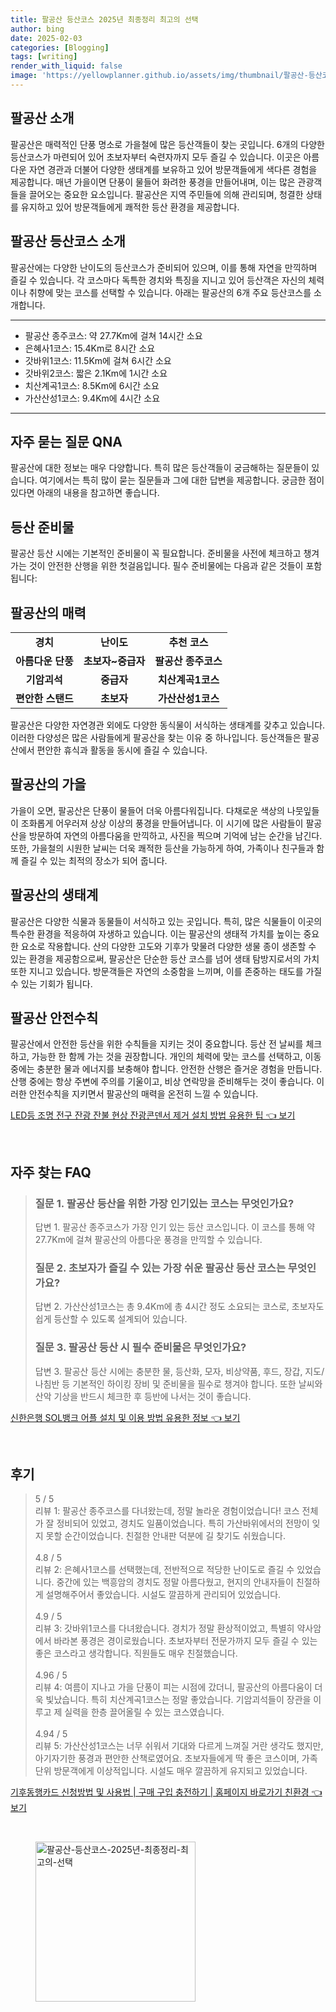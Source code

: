```yaml
---
title: 팔공산 등산코스 2025년 최종정리 최고의 선택
author: bing
date: 2025-02-03
categories: [Blogging]
tags: [writing]
render_with_liquid: false
image: 'https://yellowplanner.github.io/assets/img/thumbnail/팔공산-등산코스-2025년-최종정리-최고의-선택.webp'
---
```



<h2 id='팔공산_소개'>팔공산 소개</h2>

<p>팔공산은 매력적인 단풍 명소로 가을철에 많은 등산객들이 찾는 곳입니다. 6개의 다양한 등산코스가 마련되어 있어 초보자부터 숙련자까지 모두 즐길 수 있습니다. 이곳은 아름다운 자연 경관과 더불어 다양한 생태계를 보유하고 있어 방문객들에게 색다른 경험을 제공합니다. 매년 가을이면 단풍이 물들어 화려한 풍경을 만들어내며, 이는 많은 관광객들을 끌어오는 중요한 요소입니다. 팔공산은 지역 주민들에 의해 관리되며, 청결한 상태를 유지하고 있어 방문객들에게 쾌적한 등산 환경을 제공합니다.</p>

<h2 id='팔공산_등산코스_소개'>팔공산 등산코스 소개</h2>

<p>팔공산에는 다양한 난이도의 등산코스가 준비되어 있으며, 이를 통해 자연을 만끽하며 즐길 수 있습니다. 각 코스마다 독특한 경치와 특징을 지니고 있어 등산객은 자신의 체력이나 취향에 맞는 코스를 선택할 수 있습니다. 아래는 팔공산의 6개 주요 등산코스를 소개합니다.</p>

<hr />

<ul>
    <li>팔공산 종주코스: 약 27.7Km에 걸쳐 14시간 소요</li>
    <li>은혜사1코스: 15.4Km로 8시간 소요</li>
    <li>갓바위1코스: 11.5Km에 걸쳐 6시간 소요</li>
    <li>갓바위2코스: 짧은 2.1Km에 1시간 소요</li>
    <li>치산계곡1코스: 8.5Km에 6시간 소요</li>
    <li>가산산성1코스: 9.4Km에 4시간 소요</li>
</ul>

<hr />

<h2 id='자주_묻는_질문_QNA'>자주 묻는 질문 QNA</h2>

<p>팔공산에 대한 정보는 매우 다양합니다. 특히 많은 등산객들이 궁금해하는 질문들이 있습니다. 여기에서는 특히 많이 묻는 질문들과 그에 대한 답변을 제공합니다. 궁금한 점이 있다면 아래의 내용을 참고하면 좋습니다.</p>

<h2 id='등산_준비물'>등산 준비물</h2>

<p>팔공산 등산 시에는 기본적인 준비물이 꼭 필요합니다. 준비물을 사전에 체크하고 챙겨가는 것이 안전한 산행을 위한 첫걸음입니다. 필수 준비물에는 다음과 같은 것들이 포함됩니다:</p>

<h2 id='팔공산_매력'>팔공산의 매력</h2>

<table>
    <tr>
        <td style="text-align: center; height: 17px;"><b>경치</b></td>
        <td style="text-align: center; height: 17px;"><b>난이도</b></td>
        <td style="text-align: center; height: 17px;"><b>추천 코스</b></td>
    </tr>
    <tr>
        <td style="text-align: center; height: 17px;"><b>아름다운 단풍</b></td>
        <td style="text-align: center; height: 17px;"><b>초보자~중급자</b></td>
        <td style="text-align: center; height: 17px;"><b>팔공산 종주코스</b></td>
    </tr>
    <tr>
        <td style="text-align: center; height: 17px;"><b>기암괴석</b></td>
        <td style="text-align: center; height: 17px;"><b>중급자</b></td>
        <td style="text-align: center; height: 17px;"><b>치산계곡1코스</b></td>
    </tr>
    <tr>
        <td style="text-align: center; height: 17px;"><b>편안한 스탠드</b></td>
        <td style="text-align: center; height: 17px;"><b>초보자</b></td>
        <td style="text-align: center; height: 17px;"><b>가산산성1코스</b></td>
    </tr>
</table>

<p>팔공산은 다양한 자연경관 외에도 다양한 동식물이 서식하는 생태계를 갖추고 있습니다. 이러한 다양성은 많은 사람들에게 팔공산을 찾는 이유 중 하나입니다. 등산객들은 팔공산에서 편안한 휴식과 활동을 동시에 즐길 수 있습니다.</p>

<h2 id='팔공산의_가을'>팔공산의 가을</h2>

<p>가을이 오면, 팔공산은 단풍이 물들어 더욱 아름다워집니다. 다채로운 색상의 나뭇잎들이 조화롭게 어우러져 상상 이상의 풍경을 만들어냅니다. 이 시기에 많은 사람들이 팔공산을 방문하여 자연의 아름다움을 만끽하고, 사진을 찍으며 기억에 남는 순간을 남긴다. 또한, 가을철의 시원한 날씨는 더욱 쾌적한 등산을 가능하게 하여, 가족이나 친구들과 함께 즐길 수 있는 최적의 장소가 되어 줍니다.</p>

<h2 id='팔공산의_생태계'>팔공산의 생태계</h2>

<p>팔공산은 다양한 식물과 동물들이 서식하고 있는 곳입니다. 특히, 많은 식물들이 이곳의 특수한 환경을 적응하여 자생하고 있습니다. 이는 팔공산의 생태적 가치를 높이는 중요한 요소로 작용합니다. 산의 다양한 고도와 기후가 맞물려 다양한 생물 종이 생존할 수 있는 환경을 제공함으로써, 팔공산은 단순한 등산 코스를 넘어 생태 탐방지로서의 가치 또한 지니고 있습니다. 방문객들은 자연의 소중함을 느끼며, 이를 존중하는 태도를 가질 수 있는 기회가 됩니다.</p>

<h2 id='팔공산_안전수칙'>팔공산 안전수칙</h2>

<p>팔공산에서 안전한 등산을 위한 수칙들을 지키는 것이 중요합니다. 등산 전 날씨를 체크하고, 가능한 한 함께 가는 것을 권장합니다. 개인의 체력에 맞는 코스를 선택하고, 이동 중에는 충분한 물과 에너지를 보충해야 합니다. 안전한 산행은 즐거운 경험을 만듭니다. 산행 중에는 항상 주변에 주의를 기울이고, 비상 연락망을 준비해두는 것이 좋습니다. 이러한 안전수칙을 지키면서 팔공산의 매력을 온전히 느낄 수 있습니다.</p>


<p><a class="click-button" title="LED등 조명 전구 잔광 잔불 현상 잔광콘덴서 제거 설치 방법 유용한 팁" href="https://yellowplanner.github.io/posts/LED%EB%93%B1-%EC%A1%B0%EB%AA%85-%EC%A0%84%EA%B5%AC-%EC%9E%94%EA%B4%91-%EC%9E%94%EB%B6%88-%ED%98%84%EC%83%81-%EC%9E%94%EA%B4%91%EC%BD%98%EB%8D%B4%EC%84%9C-%EC%A0%9C%EA%B1%B0-%EC%84%A4%EC%B9%98-%EB%B0%A9%EB%B2%95-%EC%9C%A0%EC%9A%A9%ED%95%9C-%ED%8C%81/" rel="dofollow">LED등 조명 전구 잔광 잔불 현상 잔광콘덴서 제거 설치 방법 유용한 팁 👈 보기</a></p><br>
<h2 id='자주_찾는_FAQ'>자주 찾는 FAQ</h2>
<div itemscope="" itemtype="https://schema.org/FAQPage"> 
<blockquote> 
<div itemscope="" itemprop="mainEntity" itemtype="https://schema.org/Question"> 
<h3 itemprop="name">질문 1. 팔공산 등산을 위한 가장 인기있는 코스는 무엇인가요?</h3> 
<div itemscope="" itemprop="acceptedAnswer" itemtype="https://schema.org/Answer"> 
<span itemprop="text"> 
<p>답변 1. 팔공산 종주코스가 가장 인기 있는 등산 코스입니다. 이 코스를 통해 약 27.7Km에 걸쳐 팔공산의 아름다운 풍경을 만끽할 수 있습니다.</p> 
</span> 
</div> 
</div> 
<div itemscope="" itemprop="mainEntity" itemtype="https://schema.org/Question"> 
<h3 itemprop="name">질문 2. 초보자가 즐길 수 있는 가장 쉬운 팔공산 등산 코스는 무엇인가요?</h3> 
<div itemscope="" itemprop="acceptedAnswer" itemtype="https://schema.org/Answer"> 
<span itemprop="text"> 
<p>답변 2. 가산산성1코스는 총 9.4Km에 총 4시간 정도 소요되는 코스로, 초보자도 쉽게 등산할 수 있도록 설계되어 있습니다.</p> 
</span> 
</div> 
</div> 
<div itemscope="" itemprop="mainEntity" itemtype="https://schema.org/Question"> 
<h3 itemprop="name">질문 3. 팔공산 등산 시 필수 준비물은 무엇인가요?</h3> 
<div itemscope="" itemprop="acceptedAnswer" itemtype="https://schema.org/Answer"> 
<span itemprop="text"> 
<p>답변 3. 팔공산 등산 시에는 충분한 물, 등산화, 모자, 비상약품, 후드, 장갑, 지도/나침반 등 기본적인 하이킹 장비 및 준비물을 필수로 챙겨야 합니다. 또한 날씨와 산악 기상을 반드시 체크한 후 등반에 나서는 것이 좋습니다.</p> 
</span> 
</div> 
</div> 
</blockquote> 
</div>
<p><a class="click-button" title="신한은행 SOL뱅크 어플 설치 및 이용 방법 유용한 정보" href="https://yellowplanner.github.io/posts/%EC%8B%A0%ED%95%9C%EC%9D%80%ED%96%89-SOL%EB%B1%85%ED%81%AC-%EC%96%B4%ED%94%8C-%EC%84%A4%EC%B9%98-%EB%B0%8F-%EC%9D%B4%EC%9A%A9-%EB%B0%A9%EB%B2%95-%EC%9C%A0%EC%9A%A9%ED%95%9C-%EC%A0%95%EB%B3%B4/" rel="dofollow">신한은행 SOL뱅크 어플 설치 및 이용 방법 유용한 정보 👈 보기</a></p><br>
<h2 id='후기'>후기</h2>
<div itemscope itemtype="https://schema.org/Product">
  <blockquote>
  <div itemprop="review" itemscope itemtype="https://schema.org/Review">
      <div itemprop="reviewRating" itemscope itemtype="https://schema.org/Rating"> <span itemprop="ratingValue">5</span> / <span itemprop="bestRating">5</span> </div>
      <span itemprop="reviewBody">리뷰 1: 팔공산 종주코스를 다녀왔는데, 정말 놀라운 경험이었습니다! 코스 전체가 잘 정비되어 있었고, 경치도 일품이었습니다. 특히 가산바위에서의 전망이 잊지 못할 순간이었습니다. 친절한 안내판 덕분에 길 찾기도 쉬웠습니다.</span>
  </div>
  <br>
  <div itemprop="review" itemscope itemtype="https://schema.org/Review">
      <div itemprop="reviewRating" itemscope itemtype="https://schema.org/Rating"> <span itemprop="ratingValue">4.8</span> / <span itemprop="bestRating">5</span> </div>
      <span itemprop="reviewBody">리뷰 2: 은혜사1코스를 선택했는데, 전반적으로 적당한 난이도로 즐길 수 있었습니다. 중간에 있는 백흥암의 경치도 정말 아름다웠고, 현지의 안내자들이 친절하게 설명해주어서 좋았습니다. 시설도 깔끔하게 관리되어 있었습니다.</span>
  </div>
  <br>
  <div itemprop="review" itemscope itemtype="https://schema.org/Review">
      <div itemprop="reviewRating" itemscope itemtype="https://schema.org/Rating"> <span itemprop="ratingValue">4.9</span> / <span itemprop="bestRating">5</span> </div>
      <span itemprop="reviewBody">리뷰 3: 갓바위1코스를 다녀왔습니다. 경치가 정말 환상적이었고, 특별히 약사암에서 바라본 풍경은 경이로웠습니다. 초보자부터 전문가까지 모두 즐길 수 있는 좋은 코스라고 생각합니다. 직원들도 매우 친절했습니다.</span>
  </div>
  <br>
  <div itemprop="review" itemscope itemtype="https://schema.org/Review">
      <div itemprop="reviewRating" itemscope itemtype="https://schema.org/Rating"> <span itemprop="ratingValue">4.96</span> / <span itemprop="bestRating">5</span> </div>
      <span itemprop="reviewBody">리뷰 4: 여름이 지나고 가을 단풍이 피는 시점에 갔더니, 팔공산의 아름다움이 더욱 빛났습니다. 특히 치산계곡1코스는 정말 좋았습니다. 기암괴석들이 장관을 이루고 제 실력을 한층 끌어올릴 수 있는 코스였습니다.</span>
  </div>
  <br>
  <div itemprop="review" itemscope itemtype="https://schema.org/Review">
      <div itemprop="reviewRating" itemscope itemtype="https://schema.org/Rating"> <span itemprop="ratingValue">4.94</span> / <span itemprop="bestRating">5</span> </div>
      <span itemprop="reviewBody">리뷰 5: 가산산성1코스는 너무 쉬워서 기대와 다르게 느껴질 거란 생각도 했지만, 아기자기한 풍경과 편안한 산책로였어요. 초보자들에게 딱 좋은 코스이며, 가족 단위 방문객에게 이상적입니다. 시설도 매우 깔끔하게 유지되고 있었습니다.</span>
  </div>
  </blockquote>
</div>
<p><a class="click-button" title="기후동행카드 신청방법 및 사용법 | 구매 구입 충전하기 | 홈페이지 바로가기 친환경" href="https://yellowplanner.github.io/posts/%EA%B8%B0%ED%9B%84%EB%8F%99%ED%96%89%EC%B9%B4%EB%93%9C-%EC%8B%A0%EC%B2%AD%EB%B0%A9%EB%B2%95-%EB%B0%8F-%EC%82%AC%EC%9A%A9%EB%B2%95-%EA%B5%AC%EB%A7%A4-%EA%B5%AC%EC%9E%85-%EC%B6%A9%EC%A0%84%ED%95%98%EA%B8%B0-%ED%99%88%ED%8E%98%EC%9D%B4%EC%A7%80-%EB%B0%94%EB%A1%9C%EA%B0%80%EA%B8%B0-%EC%B9%9C%ED%99%98%EA%B2%BD/" rel="dofollow">기후동행카드 신청방법 및 사용법 | 구매 구입 충전하기 | 홈페이지 바로가기 친환경 👈 보기</a></p><br>
<figure class="image"><img src="https://yellowplanner.github.io/assets/img/thumbnail/팔공산-등산코스-2025년-최종정리-최고의-선택.webp" alt="팔공산-등산코스-2025년-최종정리-최고의-선택" width="256" height="256"></figure>